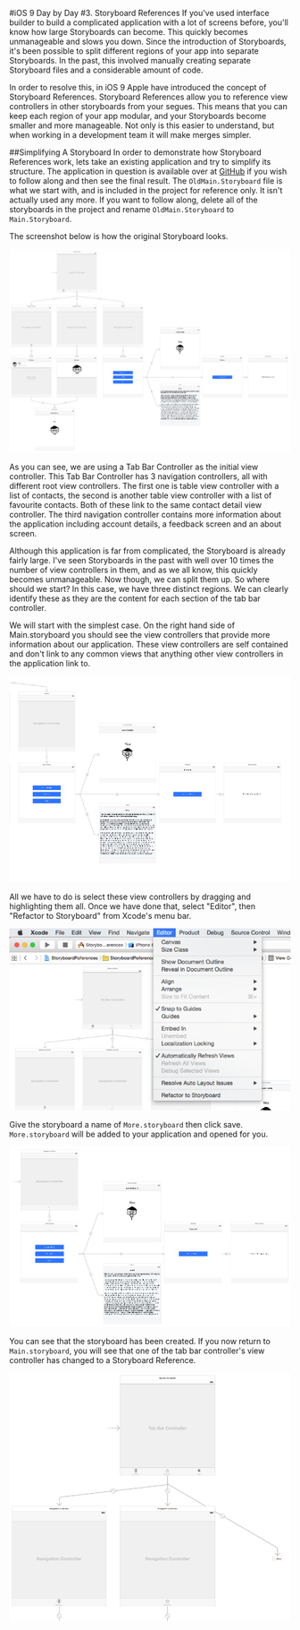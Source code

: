 #iOS 9 Day by Day
#3. Storyboard References
If you've used interface builder to build a complicated application with a lot of screens before, you'll know how large Storyboards can become. This quickly becomes unmanageable and slows you down. Since the introduction of Storyboards, it's been possible to split different regions of your app into separate Storyboards. In the past, this involved manually creating separate Storyboard files and a considerable amount of code. 

In order to resolve this, in iOS 9 Apple have introduced the concept of Storyboard References. Storyboard References allow you to reference view controllers in other storyboards from your segues. This means that you can keep each region of your app modular, and your Storyboards become smaller and more manageable. Not only is this easier to understand, but when working in a development team it will make merges simpler.

##Simplifying A Storyboard
In order to demonstrate how Storyboard References work, lets take an existing application and try to simplify its structure. The application in question is available over at [GitHub](https://github.com/shinobicontrols/iOS9-day-by-day/tree/master/03-Storyboard-References) if you wish to follow along and then see the final result. The `OldMain.Storyboard` file is what we start with, and is included in the project for reference only. It isn't actually used any more. If you want to follow along, delete all of the storyboards in the project and rename `OldMain.Storyboard` to `Main.Storyboard`.

The screenshot below is how the original Storyboard looks.

![The storyboard before refactoring](images/oldStoryboard.png)

As you can see, we are using a Tab Bar Controller as the initial view controller. This Tab Bar Controller has 3 navigation controllers, all with different root view controllers. The first one is table view controller with a list of contacts, the second is another table view controller with a list of favourite contacts. Both of these link to the same contact detail view controller. The third navigation controller contains more information about the application including account details, a feedback screen and an about screen.

Although this application is far from complicated, the Storyboard is already fairly large. I've seen Storyboards in the past with well over 10 times the number of view controllers in them, and as we all know, this quickly becomes unmanageable. Now though, we can split them up. So where should we start? In this case, we have three distinct regions. We can clearly identify these as they are the content for each section of the tab bar controller. 

We will start with the simplest case. On the right hand side of Main.storyboard you should see the view controllers that provide more information about our application. These view controllers are self contained and don't link to any common views that anything other view controllers in the application link to.

![The first region that we want to refactor](images/settingsScreens.png)

All we have to do is select these view controllers by dragging and highlighting them all. Once we have done that, select "Editor", then "Refactor to Storyboard" from Xcode's menu bar.

![Xcode's new 'refactor to storyboard' menu item](images/refactorMenu.png)

Give the storyboard a name of `More.storyboard` then click save. `More.storyboard` will be added to your application and opened for you.

![Xcode's new 'refactor to storyboard' menu item](images/moreStoryboard.png)

You can see that the storyboard has been created. If you now return to `Main.storyboard`, you will see that one of the tab bar controller's view controller has changed to a Storyboard Reference.

![Xcode's new 'refactor to storyboard' menu item](images/mainReference.png)
